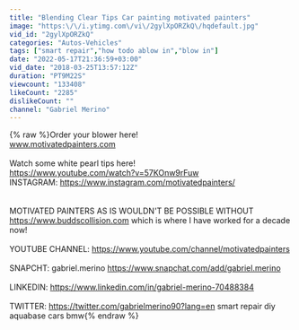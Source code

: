 ```yaml
---
title: "Blending Clear Tips Car painting motivated painters"
image: "https:\/\/i.ytimg.com\/vi\/2gylXpORZkQ\/hqdefault.jpg"
vid_id: "2gylXpORZkQ"
categories: "Autos-Vehicles"
tags: ["smart repair","how todo ablow in","blow in"]
date: "2022-05-17T21:36:59+03:00"
vid_date: "2018-03-25T13:57:12Z"
duration: "PT9M22S"
viewcount: "133408"
likeCount: "2285"
dislikeCount: ""
channel: "Gabriel Merino"
---
```

{% raw %}Order your blower here!<br />www.motivatedpainters.com<br /><br />Watch some white pearl tips here!<br /><a rel="nofollow" target="blank" href="https://www.youtube.com/watch?v=57KOnw9rFuw">https://www.youtube.com/watch?v=57KOnw9rFuw</a><br /> INSTAGRAM: <a rel="nofollow" target="blank" href="https://www.instagram.com/motivatedpainters/">https://www.instagram.com/motivatedpainters/</a><br /><br /><br />MOTIVATED PAINTERS AS IS WOULDN'T BE POSSIBLE WITHOUT <a rel="nofollow" target="blank" href="https://www.buddscollision.com">https://www.buddscollision.com</a> which is where I have worked for a decade now!<br /><br />YOUTUBE CHANNEL: <a rel="nofollow" target="blank" href="https://www.youtube.com/channel/motivatedpainters">https://www.youtube.com/channel/motivatedpainters</a><br /><br /> SNAPCHT:  gabriel.merino <a rel="nofollow" target="blank" href="https://www.snapchat.com/add/gabriel.merino">https://www.snapchat.com/add/gabriel.merino</a><br /><br />LINKEDIN: <a rel="nofollow" target="blank" href="https://www.linkedin.com/in/gabriel-merino-70488384">https://www.linkedin.com/in/gabriel-merino-70488384</a><br /><br /> TWITTER: <a rel="nofollow" target="blank" href="https://twitter.com/gabrielmerino90?lang=en">https://twitter.com/gabrielmerino90?lang=en</a> smart repair diy aquabase cars bmw{% endraw %}
